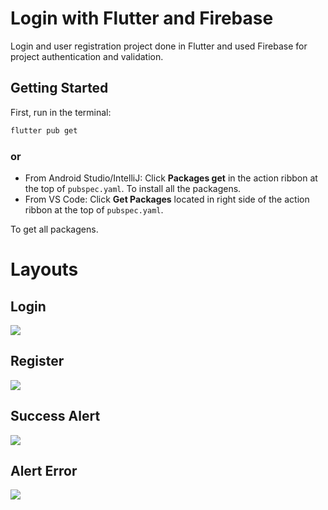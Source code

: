 # Login with Flutter and Firebase
Login and user registration project done in Flutter and used Firebase for project authentication and validation.

## Getting Started

First, run in the terminal:
```bash
flutter pub get
```
### or
-   From Android Studio/IntelliJ: Click  **Packages get**  in the action ribbon at the top of  `pubspec.yaml`.
To install all the packagens.
-   From VS Code: Click  **Get Packages**  located in right side of the action ribbon at the top of  `pubspec.yaml`.

To get all packagens.

# Layouts

## Login
![](https://github.com/MoizesFSantos/LoginAnd/Register/img/login.jpeg)

## Register
![](https://github.com/MoizesFSantos/LoginAndRegister/img/register.jpeg)

## Success Alert
![](https://github.com/MoizesFSantos/LoginAndRegister/img/success_alert.jpeg)

## Alert Error
![](https://github.com/MoizesFSantos/LoginAndRegister/img/error_message.jpeg)